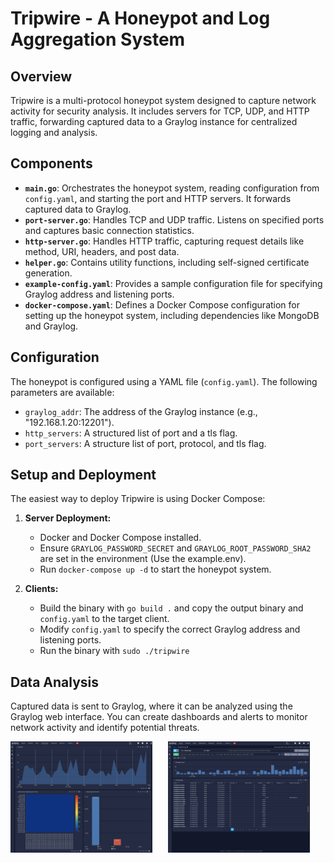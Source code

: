 # Tripwire - A Honeypot and Log Aggregation System

## Overview

Tripwire is a multi-protocol honeypot system designed to capture network activity for security analysis. It includes servers for TCP, UDP, and HTTP traffic, forwarding captured data to a Graylog instance for centralized logging and analysis.

## Components

*   **`main.go`**: Orchestrates the honeypot system, reading configuration from `config.yaml`, and starting the port and HTTP servers. It forwards captured data to Graylog.
*   **`port-server.go`**: Handles TCP and UDP traffic. Listens on specified ports and captures basic connection statistics.
*   **`http-server.go`**: Handles HTTP traffic, capturing request details like method, URI, headers, and post data.
*   **`helper.go`**: Contains utility functions, including self-signed certificate generation.
*   **`example-config.yaml`**: Provides a sample configuration file for specifying Graylog address and listening ports.
*   **`docker-compose.yaml`**: Defines a Docker Compose configuration for setting up the honeypot system, including dependencies like MongoDB and Graylog.

## Configuration

The honeypot is configured using a YAML file (`config.yaml`). The following parameters are available:

*   `graylog_addr`: The address of the Graylog instance (e.g., "192.168.1.20:12201").
*   `http_servers`: A structured list of port and a tls flag.
*   `port_servers`: A structure list of port, protocol, and tls flag.

## Setup and Deployment

The easiest way to deploy Tripwire is using Docker Compose:

1.  **Server Deployment:**
    *   Docker and Docker Compose installed.
    *   Ensure `GRAYLOG_PASSWORD_SECRET` and `GRAYLOG_ROOT_PASSWORD_SHA2` are set in the environment (Use the example.env). 
    *   Run `docker-compose up -d` to start the honeypot system.

2.  **Clients:**
    *   Build the binary with `go build .` and copy the output binary and `config.yaml` to the target client.
    *   Modify `config.yaml` to specify the correct Graylog address and listening ports.
    *   Run the binary with `sudo ./tripwire`

## Data Analysis

Captured data is sent to Graylog, where it can be analyzed using the Graylog web interface. You can create dashboards and alerts to monitor network activity and identify potential threats.

<div style="display: flex;">
  <img src="./docs/Dashboard.png" alt="Dashboard" style="width:45%; margin-right: 5%;">
  <img src="./docs/Raw-Logs.png" alt="Raw-Logs" style="width:45%;">
</div>
